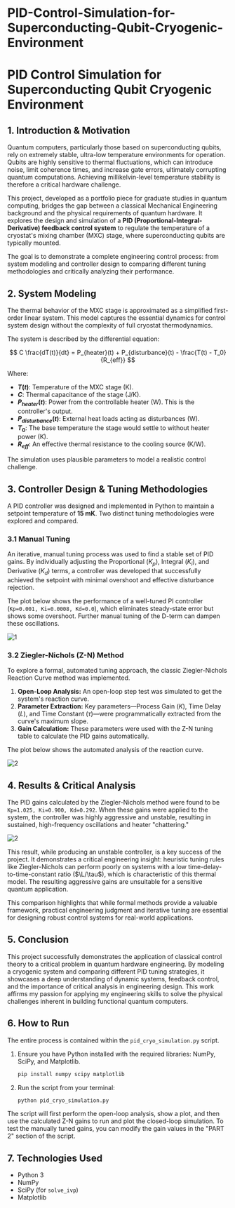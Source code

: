 # PID-Control-Simulation-for-Superconducting-Qubit-Cryogenic-Environment

# PID Control Simulation for Superconducting Qubit Cryogenic Environment

## 1. Introduction & Motivation

Quantum computers, particularly those based on superconducting qubits, rely on extremely stable, ultra-low temperature environments for operation. Qubits are highly sensitive to thermal fluctuations, which can introduce noise, limit coherence times, and increase gate errors, ultimately corrupting quantum computations. Achieving millikelvin-level temperature stability is therefore a critical hardware challenge.

This project, developed as a portfolio piece for graduate studies in quantum computing, bridges the gap between a classical Mechanical Engineering background and the physical requirements of quantum hardware. It explores the design and simulation of a **PID (Proportional-Integral-Derivative) feedback control system** to regulate the temperature of a cryostat's mixing chamber (MXC) stage, where superconducting qubits are typically mounted.

The goal is to demonstrate a complete engineering control process: from system modeling and controller design to comparing different tuning methodologies and critically analyzing their performance.

## 2. System Modeling

The thermal behavior of the MXC stage is approximated as a simplified first-order linear system. This model captures the essential dynamics for control system design without the complexity of full cryostat thermodynamics.

The system is described by the differential equation:

$$ C \frac{dT(t)}{dt} = P_{heater}(t) + P_{disturbance}(t) - \frac{T(t) - T_0}{R_{eff}} $$

Where:
- **$T(t)$**: Temperature of the MXC stage (K).
- **$C$**: Thermal capacitance of the stage (J/K).
- **$P_{heater}(t)$**: Power from the controllable heater (W). This is the controller's output.
- **$P_{disturbance}(t)$**: External heat loads acting as disturbances (W).
- **$T_0$**: The base temperature the stage would settle to without heater power (K).
- **$R_{eff}$**: An effective thermal resistance to the cooling source (K/W).

The simulation uses plausible parameters to model a realistic control challenge.

## 3. Controller Design & Tuning Methodologies

A PID controller was designed and implemented in Python to maintain a setpoint temperature of **15 mK**. Two distinct tuning methodologies were explored and compared.

### 3.1 Manual Tuning

An iterative, manual tuning process was used to find a stable set of PID gains. By individually adjusting the Proportional ($K_p$), Integral ($K_i$), and Derivative ($K_d$) terms, a controller was developed that successfully achieved the setpoint with minimal overshoot and effective disturbance rejection.

The plot below shows the performance of a well-tuned PI controller (`Kp=0.001, Ki=0.0008, Kd=0.0`), which eliminates steady-state error but shows some overshoot. Further manual tuning of the D-term can dampen these oscillations.

![1](https://github.com/user-attachments/assets/3defacbd-e860-4770-977d-95423f2daf94)


### 3.2 Ziegler-Nichols (Z-N) Method

To explore a formal, automated tuning approach, the classic Ziegler-Nichols Reaction Curve method was implemented.

1.  **Open-Loop Analysis:** An open-loop step test was simulated to get the system's reaction curve.
2.  **Parameter Extraction:** Key parameters—Process Gain ($K$), Time Delay ($L$), and Time Constant ($\tau$)—were programmatically extracted from the curve's maximum slope.
3.  **Gain Calculation:** These parameters were used with the Z-N tuning table to calculate the PID gains automatically.

The plot below shows the automated analysis of the reaction curve.

![2](https://github.com/user-attachments/assets/4af9f91b-e653-4c60-a08e-58bc2843953d)


## 4. Results & Critical Analysis

The PID gains calculated by the Ziegler-Nichols method were found to be `Kp=1.025, Ki=0.900, Kd=0.292`. When these gains were applied to the system, the controller was highly aggressive and unstable, resulting in sustained, high-frequency oscillations and heater "chattering."

![2](https://github.com/user-attachments/assets/651d545c-abc1-423b-a727-f8b98013f3a6)



This result, while producing an unstable controller, is a key success of the project. It demonstrates a critical engineering insight: heuristic tuning rules like Ziegler-Nichols can perform poorly on systems with a low time-delay-to-time-constant ratio ($\L/\tau$), which is characteristic of this thermal model. The resulting aggressive gains are unsuitable for a sensitive quantum application.

This comparison highlights that while formal methods provide a valuable framework, practical engineering judgment and iterative tuning are essential for designing robust control systems for real-world applications.

## 5. Conclusion

This project successfully demonstrates the application of classical control theory to a critical problem in quantum hardware engineering. By modeling a cryogenic system and comparing different PID tuning strategies, it showcases a deep understanding of dynamic systems, feedback control, and the importance of critical analysis in engineering design. This work affirms my passion for applying my engineering skills to solve the physical challenges inherent in building functional quantum computers.

## 6. How to Run

The entire process is contained within the `pid_cryo_simulation.py` script.

1.  Ensure you have Python installed with the required libraries: NumPy, SciPy, and Matplotlib.
    ```bash
    pip install numpy scipy matplotlib
    ```
2.  Run the script from your terminal:
    ```bash
    python pid_cryo_simulation.py
    ```
The script will first perform the open-loop analysis, show a plot, and then use the calculated Z-N gains to run and plot the closed-loop simulation. To test the manually tuned gains, you can modify the gain values in the "PART 2" section of the script.

## 7. Technologies Used
- Python 3
- NumPy
- SciPy (for `solve_ivp`)
- Matplotlib
